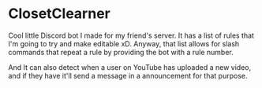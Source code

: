 # ClosetClearner

Cool little Discord bot I made for my friend's server. It has a list of rules that I'm going to try and make editable xD.
Anyway, that list allows for slash commands that repeat a rule by providing the bot with a rule number.

And It can also detect when a user on YouTube has uploaded a new video, and if they have it'll send a message in a announcement for that purpose.
